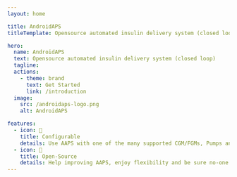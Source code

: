 ```yaml
---
layout: home

title: AndroidAPS
titleTemplate: Opensource automated insulin delivery system (closed loop)

hero:
  name: AndroidAPS
  text: Opensource automated insulin delivery system (closed loop)
  tagline:
  actions:
    - theme: brand
      text: Get Started
      link: /introduction
  image:
    src: /androidaps-logo.png
    alt: AndroidAPS

features:
  - icon: 🔌
    title: Configurable
    details: Use AAPS with one of the many supported CGM/FGMs, Pumps and your Android phone
  - icon: 📖
    title: Open-Source
    details: Help improving AAPS, enjoy flexibility and be sure no-one will steal your data
---
```


<style>
:root {
  --vp-home-hero-name-color: transparent;
  --vp-home-hero-name-background: -webkit-linear-gradient(120deg, #bd34fe 30%, #41d1ff);

  --vp-home-hero-image-background-image: linear-gradient(-45deg, #bd34fe 50%, #47caff 50%);
  --vp-home-hero-image-filter: blur(44px);
}

@media (min-width: 640px) {
  :root {
    --vp-home-hero-image-filter: blur(56px);
  }
}

@media (min-width: 960px) {
  :root {
    --vp-home-hero-image-filter: blur(68px);
  }
}
</style>